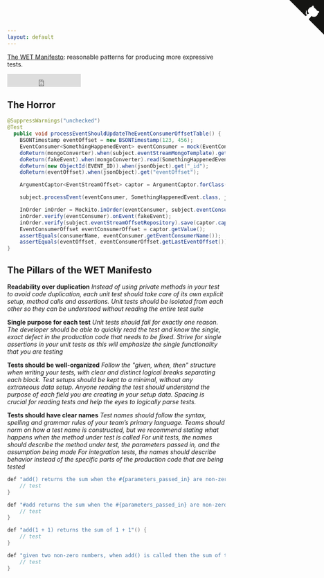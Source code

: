 ```yaml
---
layout: default
---
```


[The WET Manifesto](http://github.com/wetmanifesto/wetmanifesto.github.io): reasonable patterns for producing more expressive tests.  

<iframe src="https://ghbtns.com/github-btn.html?user=wetmanifesto&amp;repo=wetmanifesto.github.io&amp;type=watch&amp;count=true&amp;size=large"
  allowtransparency="true" frameborder="0" scrolling="0" width="170" height="30"></iframe><br/>

## The Horror

~~~java
@SuppressWarnings("unchecked")
@Test
  public void processEventShouldUpdateTheEventConsumerOffsetTable() {
    BSONTimestamp eventOffset = new BSONTimestamp(123, 456);
    EventConsumer<SomethingHappenedEvent> eventConsumer = mock(EventConsumer.class);
    doReturn(mongoConverter).when(subject.eventStreamMongoTemplate).getConverter();
    doReturn(fakeEvent).when(mongoConverter).read(SomethingHappenedEvent.class, jsonObject);
    doReturn(new ObjectId(EVENT_ID)).when(jsonObject).get("_id");
    doReturn(eventOffset).when(jsonObject).get("eventOffset");

    ArgumentCaptor<EventStreamOffset> captor = ArgumentCaptor.forClass(EventConsumerOffset.class);

    subject.processEvent(eventConsumer, SomethingHappenedEvent.class, json, consumerName);

    InOrder inOrder = Mockito.inOrder(eventConsumer, subject.eventConsumerOffsetRepository);
    inOrder.verify(eventConsumer).onEvent(fakeEvent);
    inOrder.verify(subject.eventStreamOffsetRepository).save(captor.capture());
    EventConsumerOffset eventConsumerOffset = captor.getValue();
    assertEquals(consumerName, eventConsumer.getEventConsumerName());
    assertEquals(eventOffset, eventConsumerOffset.getLastEventOffset());
}
~~~


## The Pillars of the WET Manifesto
__Readability over duplication__
*Instead of using private methods in your test to avoid code duplication, each unit test should take care of its own explicit setup, method calls and assertions. Unit tests should be isolated from each other so they can be understood without reading the entire test suite*


__Single purpose for each test__
*Unit tests should fail for exactly one reason. The developer should be able to quickly read the test and know the single, exact defect in the production code that needs to be fixed. Strive for single assertions in your unit tests as this will emphasize the single functionality that you are testing*


__Tests should be well-organized__
*Follow the "given, when, then" structure when writing your tests, with clear and distinct logical breaks separating each block. Test setups should be kept to a minimal, without any extraneous data setup. Anyone reading the test should understand the purpose of each field you are creating in your setup data. Spacing is crucial for reading tests and help the eyes to logically parse tests.*

__Tests should have clear names__
*Test names should follow the syntax, spelling and grammar rules of your team’s primary language. Teams should norm on how a test name is constructed, but we recommend stating what happens when the method under test is called*
*For unit tests, the names should describe the method under test, the parameters passed in, and the assumption being made*
*For integration tests, the names should describe behavior instead of the specific parts of the production code that are being tested*

~~~java
def "add() returns the sum when the #{parameters_passed_in} are non-zero numbers"() {
    // test
}
~~~

~~~java
def "#add returns the sum when the #{parameters_passed_in} are non-zero numbers"() {
    // test
}
~~~

~~~java
def "add(1 + 1) returns the sum of 1 + 1"() {
    // test
}
~~~

~~~java
def "given two non-zero numbers, when add() is called then the sum of those numbers is returned"() {
    // test
}
~~~

<a href="https://github.com/wetmanifesto/wetmanifesto.github.io" class="github-corner"><svg width="80" height="80" viewBox="0 0 250 250" style="fill:#151513; color:#fff; position: absolute; top: 0; border: 0; right: 0;"><path d="M0,0 L115,115 L130,115 L142,142 L250,250 L250,0 Z"></path><path d="M128.3,109.0 C113.8,99.7 119.0,89.6 119.0,89.6 C122.0,82.7 120.5,78.6 120.5,78.6 C119.2,72.0 123.4,76.3 123.4,76.3 C127.3,80.9 125.5,87.3 125.5,87.3 C122.9,97.6 130.6,101.9 134.4,103.2" fill="currentColor" style="transform-origin: 130px 106px;" class="octo-arm"></path><path d="M115.0,115.0 C114.9,115.1 118.7,116.5 119.8,115.4 L133.7,101.6 C136.9,99.2 139.9,98.4 142.2,98.6 C133.8,88.0 127.5,74.4 143.8,58.0 C148.5,53.4 154.0,51.2 159.7,51.0 C160.3,49.4 163.2,43.6 171.4,40.1 C171.4,40.1 176.1,42.5 178.8,56.2 C183.1,58.6 187.2,61.8 190.9,65.4 C194.5,69.0 197.7,73.2 200.1,77.6 C213.8,80.2 216.3,84.9 216.3,84.9 C212.7,93.1 206.9,96.0 205.4,96.6 C205.1,102.4 203.0,107.8 198.3,112.5 C181.9,128.9 168.3,122.5 157.7,114.1 C157.9,116.9 156.7,120.9 152.7,124.9 L141.0,136.5 C139.8,137.7 141.6,141.9 141.8,141.8 Z" fill="currentColor" class="octo-body"></path></svg></a><style>.github-corner:hover .octo-arm{animation:octocat-wave 560ms ease-in-out}@keyframes octocat-wave{0%,100%{transform:rotate(0)}20%,60%{transform:rotate(-25deg)}40%,80%{transform:rotate(10deg)}}@media (max-width:500px){.github-corner:hover .octo-arm{animation:none}.github-corner .octo-arm{animation:octocat-wave 560ms ease-in-out}}</style>
